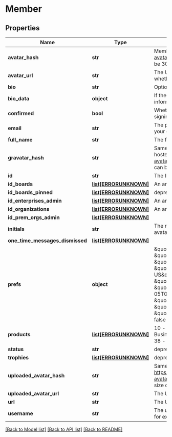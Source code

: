 # Member

## Properties
Name | Type | Description | Notes
------------ | ------------- | ------------- | -------------
**avatar_hash** | **str** | Member profile images are hosted at: https://trello-avatars.s3.amazonaws.com/{avatarHash}/{size}.png size can be 30, 50, or 170 | [optional] 
**avatar_url** | **str** | The URL of the current avatar being used, regardless of whether it is a gravatar or uploaded avatar. | [optional] 
**bio** | **str** | Optional bio for the member | [optional] 
**bio_data** | **object** | If the bio includes custom emoji, this object will contain the information necessary to display them. | [optional] 
**confirmed** | **bool** | Whether the member has confirmed their email address after signing up | [optional] 
**email** | **str** | The primary email address for the member. You can only read your own. | [optional] 
**full_name** | **str** | The full display name for the member | [optional] 
**gravatar_hash** | **str** | Same as avatarHash above; member profile images are hosted at: https://trello-avatars.s3.amazonaws.com/{gravatarHash}/{size}.png size can be 30, 50, or 170 string. | [optional] 
**id** | **str** | The ID of the member | [optional] 
**id_boards** | [**list[ERRORUNKNOWN]**](.md) | An array of board IDs this member is on | [optional] 
**id_boards_pinned** | [**list[ERRORUNKNOWN]**](.md) | deprecated | [optional] 
**id_enterprises_admin** | [**list[ERRORUNKNOWN]**](.md) | An array of enterprise IDs this member is an admin of | [optional] 
**id_organizations** | [**list[ERRORUNKNOWN]**](.md) | An array of organization IDs this member is in | [optional] 
**id_prem_orgs_admin** | [**list[ERRORUNKNOWN]**](.md) |  | [optional] 
**initials** | **str** | The member&#39;s initials, used for display when there isn&#39;t an avatar set | [optional] 
**one_time_messages_dismissed** | [**list[ERRORUNKNOWN]**](.md) |  | [optional] 
**prefs** | **object** | \&quot;prefs\&quot;: {     \&quot;sendSummaries\&quot;: true,     \&quot;minutesBetweenSummaries\&quot;: -1,     \&quot;minutesBeforeDeadlineToNotify\&quot;: 1440,     \&quot;colorBlind\&quot;: false,     \&quot;locale\&quot;: \&quot;en-US\&quot;,     \&quot;timezoneInfo\&quot;: {       \&quot;timezoneNext\&quot;: \&quot;EST\&quot;,       \&quot;dateNext\&quot;: \&quot;2017-11-05T06:00:00.000Z\&quot;,       \&quot;offsetNext\&quot;: 300,       \&quot;timezoneCurrent\&quot;: \&quot;EDT\&quot;,       \&quot;offsetCurrent\&quot;: 240     },     \&quot;twoFactor\&quot;: {       \&quot;enabled\&quot;: true,       \&quot;needsNewBackups\&quot;: false     }   }  | [optional] 
**products** | [**list[ERRORUNKNOWN]**](.md) | 10 - member has Trello Gold as a result of being in a Business Class team 37 - member has monthly Trello Gold 38 - member has annual Trello Gold | [optional] 
**status** | **str** | deprecated | [optional] 
**trophies** | [**list[ERRORUNKNOWN]**](.md) | deprecated | [optional] 
**uploaded_avatar_hash** | **str** | Same as avatarHash - member profile images are hosted at: https://trello-avatars.s3.amazonaws.com/{uploadedAvatarHash}/{size}.png size can be 30, 50, or 170 | [optional] 
**uploaded_avatar_url** | **str** | The URL of the uploaded avatar if one has been uploaded. | [optional] 
**url** | **str** | The URL to the member&#39;s profile page | [optional] 
**username** | **str** | The username for the member. What is shown in @mentions for example | [optional] 

[[Back to Model list]](../README.md#documentation-for-models) [[Back to API list]](../README.md#documentation-for-api-endpoints) [[Back to README]](../README.md)


